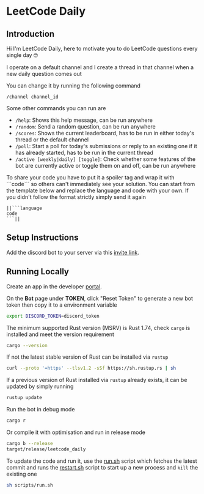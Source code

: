 # LeetCode Daily

## Introduction

Hi I'm LeetCode Daily, here to motivate you to do LeetCode questions every single day 🤓

I operate on a default channel and I create a thread in that channel when a new daily question comes out

You can change it by running the following command

```discord
/channel channel_id
```

Some other commands you can run are

* `/help`: Shows this help message, can be run anywhere
* `/random`: Send a random question, can be run anywhere
* `/scores`: Shows the current leaderboard, has to be run in either today's thread or the default channel
* `/poll`: Start a poll for today's submissions or reply to an existing one if it has already started, has to be run in the current thread
* `/active [weekly|daily] [toggle]`: Check whether some features of the bot are currently active or toggle them on and off, can be run anywhere

To share your code you have to put it a spoiler tag and wrap it with \```code\``` so others can't immediately see your solution. You can start from the template below and replace the language and code with your own. If you didn't follow the format strictly simply send it again

```discord
||```language
code
```||
```

## Setup Instructions

Add the discord bot to your server via this [invite link](https://discord.com/oauth2/authorize?client_id=1235892312463245322&permissions=8&scope=bot).

## Running Locally

Create an app in the developer [portal](https://discord.com/developers/applications?new_application=true).

On the **Bot** page under **TOKEN**, click "Reset Token" to generate a new bot token then copy it to a environment variable

```bash
export DISCORD_TOKEN=discord_token
```

The minimum supported Rust version (MSRV) is Rust 1.74, check `cargo` is installed and meet the version requirement

```bash
cargo --version
```

If not the latest stable version of Rust can be installed via `rustup`

```bash
curl --proto '=https' --tlsv1.2 -sSf https://sh.rustup.rs | sh
```

If a previous version of Rust installed via `rustup` already exists, it can be updated by simply running

```bash
rustup update
```

Run the bot in debug mode

```bash
cargo r
```

Or compile it with optimisation and run in release mode

```bash
cargo b --release
target/release/leetcode_daily
```

To update the code and run it, use the [run.sh](scripts/run.sh) script which fetches the latest commit and runs the [restart.sh](scripts/restart.sh) script to start up a new process and `kill` the existing one

```bash
sh scripts/run.sh
```
